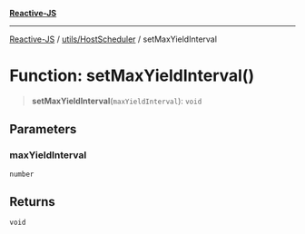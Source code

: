 [**Reactive-JS**](../../../README.md)

***

[Reactive-JS](../../../README.md) / [utils/HostScheduler](../README.md) / setMaxYieldInterval

# Function: setMaxYieldInterval()

> **setMaxYieldInterval**(`maxYieldInterval`): `void`

## Parameters

### maxYieldInterval

`number`

## Returns

`void`
